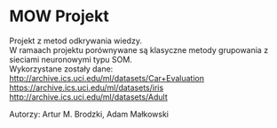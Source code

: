 # MOW Projekt
Projekt z metod odkrywania wiedzy.<br>
W ramaach projektu porównywane są klasyczne metody grupowania z sieciami neuronowymi typu SOM.<br>
Wykorzystane zostały dane:<br>
http://archive.ics.uci.edu/ml/datasets/Car+Evaluation<br>
https://archive.ics.uci.edu/ml/datasets/iris<br>
http://archive.ics.uci.edu/ml/datasets/Adult<br>

Autorzy:
Artur M. Brodzki, Adam Małkowski
